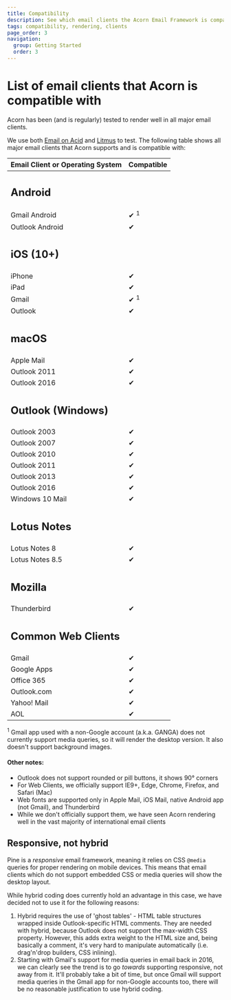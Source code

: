 ```yaml
---
title: Compatibility
description: See which email clients the Acorn Email Framework is compatible with
tags: compatibility, rendering, clients
page_order: 3
navigation:
  group: Getting Started
  order: 3
---
```


# List of email clients that Acorn is compatible with

Acorn has been (and is regularly) tested to render well in all major email clients.

We use both [Email on Acid](https://www.emailonacid.com/) and [Litmus](https://litmus.com/) to test. The following table shows all major email clients that Acorn supports and is compatible with:

<table class="rounded text-left border text-grey-dark mt-8 mb-6 w-full text-sm" cellpadding="16" cellspacing="0">
    <thead class="bg-grey-lighter text-black">
        <tr>
            <th id="list" class="py-2 px-4">Email Client or Operating System</th>
            <th class="py-2 px-4">Compatible</th>
        </tr>
    </thead>
    <tbody>
        <tr>
            <td colspan="2" class="bg-grey-dark py-2 px-4">
                <h2 class="p-0 text-sm font-normal text-white">Android</h2>
            </td>
        </tr>
        <tr>
            <td>Gmail Android</td>
            <td>✔ <sup>1</sup></td>
        </tr>
        <tr>
            <td>Outlook Android</td>
            <td>✔</td>
        </tr>
        <tr>
            <td colspan="2" class="bg-grey-dark py-2 px-4">
                <h2 class="p-0 text-sm font-normal text-white">iOS (10+)</h2>
            </td>
        </tr>
        <tr>
            <td>iPhone</td>
            <td>✔</td>
        </tr>
        <tr>
            <td>iPad</td>
            <td>✔</td>
        </tr>
        <tr>
            <td>Gmail</td>
            <td>✔ <sup>1</sup></td>
        </tr>
        <tr>
            <td>Outlook</td>
            <td>✔</td>
        </tr>
        <tr>
            <td colspan="2" class="bg-grey-dark py-2 px-4">
                <h2 class="p-0 text-sm font-normal text-white">macOS</h2>
            </td>
        </tr>
        <tr>
            <td>Apple Mail</td>
            <td>✔</td>
        </tr>
        <tr>
            <td>Outlook 2011</td>
            <td>✔</td>
        </tr>
        <tr>
            <td>Outlook 2016</td>
            <td>✔</td>
        </tr>
        <tr>
            <td colspan="2" class="bg-grey-dark py-2 px-4">
                <h2 class="p-0 text-sm font-normal text-white">Outlook (Windows)</h2>
            </td>
        </tr>
        <tr>
            <td>Outlook 2003</td>
            <td>✔</td>
        </tr>
        <tr>
            <td>Outlook 2007</td>
            <td>✔</td>
        </tr>
        <tr>
            <td>Outlook 2010</td>
            <td>✔</td>
        </tr>
        <tr>
            <td>Outlook 2011</td>
            <td>✔</td>
        </tr>
        <tr>
            <td>Outlook 2013</td>
            <td>✔</td>
        </tr>
        <tr>
            <td>Outlook 2016</td>
            <td>✔</td>
        </tr>
        <tr>
            <td>Windows 10 Mail</td>
            <td>✔</td>
        </tr>
        <tr>
            <td colspan="2" class="bg-grey-dark py-2 px-4">
                <h2 class="p-0 text-sm font-normal text-white">Lotus Notes</h2>
            </td>
        </tr>
        <tr>
            <td>Lotus Notes 8</td>
            <td>✔</td>
        </tr>
        <tr>
            <td>Lotus Notes 8.5</td>
            <td>✔</td>
        </tr>
        <tr>
            <td colspan="2" class="bg-grey-dark py-2 px-4">
                <h2 class="p-0 text-sm font-normal text-white">Mozilla</h2>
            </td>
        </tr>
        <tr>
            <td>Thunderbird</td>
            <td>✔</td>
        </tr>
        <tr>
            <td colspan="2" class="bg-grey-dark py-2 px-4">
                <h2 class="p-0 text-sm font-normal text-white">Common Web Clients</h2>
            </td>
        </tr>
        <tr>
            <td>Gmail</td>
            <td>✔</td>
        </tr>
        <tr>
            <td>Google Apps</td>
            <td>✔</td>
        </tr>
        <tr>
            <td>Office 365</td>
            <td>✔</td>
        </tr>
        <tr>
            <td>Outlook.com</td>
            <td>✔</td>
        </tr>
        <tr>
            <td>Yahoo! Mail</td>
            <td>✔</td>
        </tr>
        <tr>
            <td>AOL</td>
            <td>✔</td>
        </tr>
    </tbody>
</table>

<sup>1</sup> Gmail app used with a non-Google account (a.k.a. GANGA) does not currently support media queries, so it will render the desktop version. 
It also doesn't support background images.

#### Other notes:

- Outlook does not support rounded or pill buttons, it shows 90° corners
- For Web Clients, we officially support IE9+, Edge, Chrome, Firefox, and Safari (Mac)
- Web fonts are supported only in Apple Mail, iOS Mail, native Android app (not Gmail), and Thunderbird
- While we don't officially support them, we have seen Acorn rendering well in the vast majority of international email clients

## Responsive, not hybrid

Pine is a _responsive_ email framework, meaning it relies on CSS `@media` queries for proper rendering on mobile devices. 
This means that email clients which do not support embedded CSS or media queries will show the desktop layout.

While hybrid coding does currently hold an advantage in this case, we have decided not to use it for the following reasons:

1. Hybrid requires the use of 'ghost tables' - HTML table structures wrapped inside Outlook-specific HTML comments. They are needed with hybrid, because Outlook does not support the max-width CSS property. 
However, this adds extra weight to the HTML size and, being basically a comment, it's very hard to manipulate automatically (i.e. drag'n'drop builders, CSS inlining).
2. Starting with Gmail's support for media queries in email back in 2016, we can clearly see the trend is to go _towards_ supporting responsive, not away from it. It'll probably take a bit of time, but once Gmail will support media queries in the Gmail app for non-Google accounts too, there will be no reasonable justification to use hybrid coding.
